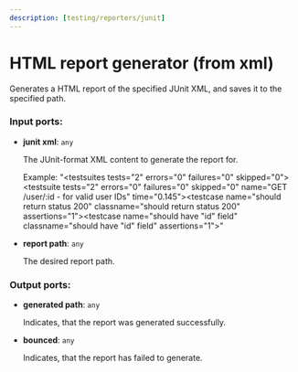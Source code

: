 ```yaml
---
description: [testing/reporters/junit]
---
```


# HTML report generator (from xml)

Generates a HTML report of the specified JUnit XML, and saves it to the specified path.

### Input ports:

* __junit xml__: `any`

    The JUnit-format XML content to generate the report for.
    
    Example:
    "<testsuites tests=\"2\" errors=\"0\" failures=\"0\" skipped=\"0\"><testsuite tests=\"2\" errors=\"0\" failures=\"0\" skipped=\"0\" name=\"GET /user/:id - for valid user IDs\" time=\"0.145\"><testcase name=\"should return status 200\" classname=\"should return status 200\" assertions=\"1\"></testcase><testcase name=\"should have &quot;id&quot; field\" classname=\"should have &quot;id&quot; field\" assertions=\"1\"></testcase></testsuite></testsuites>"


* __report path__: `any`

    The desired report path.

### Output ports:

* __generated path__: `any`

    Indicates, that the report was generated successfully.


* __bounced__: `any`

    Indicates, that the report has failed to generate.


